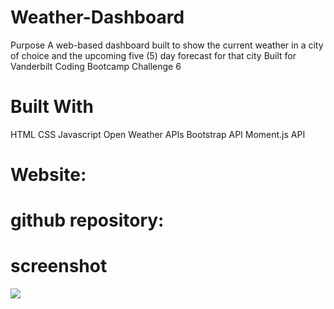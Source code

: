 # Weather-Dashboard

Purpose
A web-based dashboard built to show the current weather in a city of choice and the upcoming five (5) day forecast for that city Built for Vanderbilt Coding Bootcamp Challenge 6



# Built With
HTML
CSS
Javascript
Open Weather APIs
Bootstrap API
Moment.js API
# Website:
# github repository:
# screenshot
![](./assets/images/Screenshot.png)
